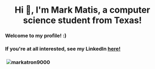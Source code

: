 <h1 align="center">Hi 👋, I'm Mark Matis, a computer science student from Texas!</h1>
 <h3>Welcome to my profile! :)</h3> 
 
 <h3>If you're at all interested, see my LinkedIn <a href="https://www.linkedin.com/in/mark-matis-2023/" target="_blank" rel="noopener noreferrer">here!</a><h3>

<p>&nbsp;<img align="center" src="https://github-readme-stats.vercel.app/api?username=markatron9000&theme=radical&show_icons=true" alt="markatron9000" /></p> 
